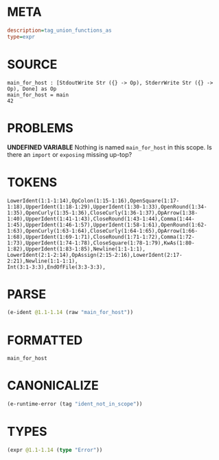 # META
~~~ini
description=tag_union_functions_as
type=expr
~~~
# SOURCE
~~~roc
main_for_host : [StdoutWrite Str ({} -> Op), StderrWrite Str ({} -> Op), Done] as Op
main_for_host = main
42
~~~
# PROBLEMS
**UNDEFINED VARIABLE**
Nothing is named `main_for_host` in this scope.
Is there an `import` or `exposing` missing up-top?

# TOKENS
~~~zig
LowerIdent(1:1-1:14),OpColon(1:15-1:16),OpenSquare(1:17-1:18),UpperIdent(1:18-1:29),UpperIdent(1:30-1:33),OpenRound(1:34-1:35),OpenCurly(1:35-1:36),CloseCurly(1:36-1:37),OpArrow(1:38-1:40),UpperIdent(1:41-1:43),CloseRound(1:43-1:44),Comma(1:44-1:45),UpperIdent(1:46-1:57),UpperIdent(1:58-1:61),OpenRound(1:62-1:63),OpenCurly(1:63-1:64),CloseCurly(1:64-1:65),OpArrow(1:66-1:68),UpperIdent(1:69-1:71),CloseRound(1:71-1:72),Comma(1:72-1:73),UpperIdent(1:74-1:78),CloseSquare(1:78-1:79),KwAs(1:80-1:82),UpperIdent(1:83-1:85),Newline(1:1-1:1),
LowerIdent(2:1-2:14),OpAssign(2:15-2:16),LowerIdent(2:17-2:21),Newline(1:1-1:1),
Int(3:1-3:3),EndOfFile(3:3-3:3),
~~~
# PARSE
~~~clojure
(e-ident @1.1-1.14 (raw "main_for_host"))
~~~
# FORMATTED
~~~roc
main_for_host
~~~
# CANONICALIZE
~~~clojure
(e-runtime-error (tag "ident_not_in_scope"))
~~~
# TYPES
~~~clojure
(expr @1.1-1.14 (type "Error"))
~~~
